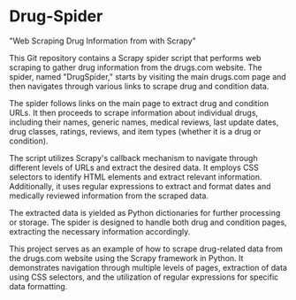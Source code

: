 # Drug-Spider
"Web Scraping Drug Information from [](drugs.com) with Scrapy"

This Git repository contains a Scrapy spider script that performs web scraping to gather drug information from the drugs.com website. The spider, named "DrugSpider," starts by visiting the main drugs.com page and then navigates through various links to scrape drug and condition data.

The spider follows links on the main page to extract drug and condition URLs. It then proceeds to scrape information about individual drugs, including their names, generic names, medical reviews, last update dates, drug classes, ratings, reviews, and item types (whether it is a drug or condition).

The script utilizes Scrapy's callback mechanism to navigate through different levels of URLs and extract the desired data. It employs CSS selectors to identify HTML elements and extract relevant information. Additionally, it uses regular expressions to extract and format dates and medically reviewed information from the scraped data.

The extracted data is yielded as Python dictionaries for further processing or storage. The spider is designed to handle both drug and condition pages, extracting the necessary information accordingly.

This project serves as an example of how to scrape drug-related data from the drugs.com website using the Scrapy framework in Python. It demonstrates navigation through multiple levels of pages, extraction of data using CSS selectors, and the utilization of regular expressions for specific data formatting.

